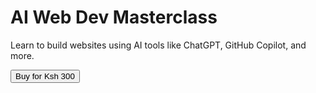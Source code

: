 <!DOCTYPE html>
<html lang="en">
<head>
  <meta charset="UTF-8" />
  <meta name="viewport" content="width=device-width, initial-scale=1.0"/>
  <title>AI Web Dev Masterclass</title>
  <script src="https://cdn.tailwindcss.com"></script>
  <style>
    .modal { display: none; }
    .modal.active { display: flex; }
  </style>
</head>

<body class="bg-gray-100 text-gray-800">
  <div class="min-h-screen flex items-center justify-center">
    <div class="bg-white shadow-lg rounded-lg p-8 max-w-lg text-center">
      <h1 class="text-3xl font-bold text-purple-700 mb-4">AI Web Dev Masterclass</h1>
      <p class="text-gray-600 mb-6">
        Learn to build websites using AI tools like ChatGPT, GitHub Copilot, and more.
      </p>
      <button id="payButton" class="bg-purple-600 hover:bg-purple-700 text-white px-6 py-3 rounded-lg font-semibold">
        Buy for Ksh 300
      </button>
    </div>
  </div>

  <!-- Modal -->
  <div id="mpesaModal" class="modal fixed inset-0 bg-black bg-opacity-50 items-center justify-center z-50">
    <div class="bg-white p-6 rounded-lg shadow-md w-full max-w-md relative">
      <h2 class="text-xl font-bold text-purple-700 mb-4">Complete Payment</h2>
      <p class="mb-2 text-sm text-gray-600">Enter your Safaricom number to receive the STK push.</p>
      <input type="text" id="phoneNumber" placeholder="07XXXXXXXX"
        class="w-full border border-gray-300 rounded px-4 py-2 mb-4 focus:outline-none focus:border-purple-500">
      <input type="email" id="buyerEmail" placeholder="Your email (optional)"
        class="w-full border border-gray-300 rounded px-4 py-2 mb-4 focus:outline-none focus:border-purple-500">
      <button id="payNowBtn" class="bg-green-600 hover:bg-green-700 text-white px-4 py-2 rounded w-full">
        Pay Now
      </button>
      <p id="mpesaMessage" class="text-sm text-center mt-4"></p>
      <button id="closeModal" class="absolute top-2 right-3 text-gray-500 hover:text-gray-800">&times;</button>
    </div>
  </div>

  <script>
    const payButton = document.getElementById("payButton");
    const mpesaModal = document.getElementById("mpesaModal");
    const closeModal = document.getElementById("closeModal");
    const payNowBtn = document.getElementById("payNowBtn");
    const phoneInput = document.getElementById("phoneNumber");
    const emailInput = document.getElementById("buyerEmail");
    const mpesaMessage = document.getElementById("mpesaMessage");

    payButton.addEventListener("click", () => mpesaModal.classList.add("active"));
    closeModal.addEventListener("click", () => {
      mpesaModal.classList.remove("active");
      mpesaMessage.textContent = "";
      phoneInput.value = "";
      emailInput.value = "";
    });

    function formatPhoneNumber(phone) {
      phone = phone.replace(/\s+/g, ''); // remove spaces
      if (phone.startsWith("07") && phone.length === 10) return "254" + phone.slice(1);
      if (phone.startsWith("254") && phone.length === 12) return phone;
      return "";
    }

    function displayMessage(message, type = "info") {
      mpesaMessage.textContent = message;
      mpesaMessage.className = `text-sm text-center mt-4 text-${type === "success" ? "green" : "red"}-600`;
      mpesaMessage.scrollIntoView({ behavior: 'smooth', block: 'center' });
    }

    payNowBtn.addEventListener('click', async function (e) {
      e.preventDefault();
      const phone = formatPhoneNumber(phoneInput.value.trim());
      const buyerEmail = emailInput.value.trim();

      if (!phone) {
        displayMessage("Enter a valid Safaricom number e.g. 07XXXXXXXX", "error");
        return;
      }

      payNowBtn.disabled = true;
      displayMessage("Sending STK push... Please wait.", "info");

      try {
        const response = await fetch("https://script.google.com/macros/s/AKfycbzspFKGb236uK719ULkvro5GRS7kAKwZuFDl0fOWNU60qge6oJEzDwku-03v04Ih5PP/exec", {
          method: "POST",
          headers: {
            "Content-Type": "application/json"
          },
          body: JSON.stringify({
            phone: phone,
            amount: 300,
            product: "AI Web Dev Masterclass",
            notify: "wanjalabrighton56@gmail.com",
            sendReceipt: true,
            buyerEmail: buyerEmail || `${phone}@safaricom.com`,
            sendBuyerReceipt: true
          })
        });

        const result = await response.json();

        if (result.success) {
          displayMessage(result.message || "STK Push sent successfully! Check your phone.", "success");
        } else {
          displayMessage(result.message || "Payment initiation failed. Please try again.", "error");
        }

      } catch (err) {
        displayMessage("Something went wrong. Please try again later.", "error");
        console.error("MPESA Error:", err);
      } finally {
        payNowBtn.disabled = false;
      }
    });
  </script>
</body>
</html>
